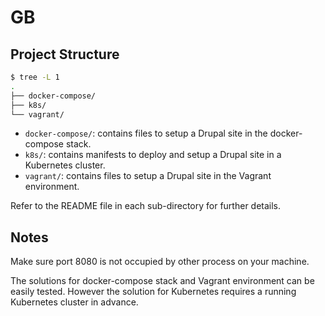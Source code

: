# GB

## Project Structure

```bash
$ tree -L 1
.
├── docker-compose/
├── k8s/
└── vagrant/
```

- `docker-compose/`: contains files to setup a Drupal site in the docker-compose stack.
- `k8s/`: contains manifests to deploy and setup a Drupal site in a Kubernetes cluster.
- `vagrant/`: contains files to setup a Drupal site in the Vagrant environment.

Refer to the README file in each sub-directory for further details.

## Notes

Make sure port 8080 is not occupied by other process on your machine.

The solutions for docker-compose stack and Vagrant environment can be easily tested. However the solution for Kubernetes requires a running Kubernetes cluster in advance.